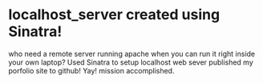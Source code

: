 # localhost_server created using Sinatra!
who need a remote server running apache when you can run it right inside your own laptop?
Used Sinatra to setup localhost web sever
published my porfolio site to github!
Yay! mission accomplished.


